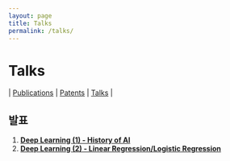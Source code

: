 ```yaml
---
layout: page
title: Talks
permalink: /talks/
---
```


# Talks

| [Publications](/publications/) 
| [Patents](/patents/) 
| [Talks](/talks/) |

## 발표
1. [<b>Deep Learning (1) - History of AI</b>][20-1]<br>
2. [<b>Deep Learning (2) - Linear Regression/Logistic Regression</b>][20-2]

[20-1]: /home/talks/1.AI.pdf
[20-2]: /home/talks/2.LR.pdf

